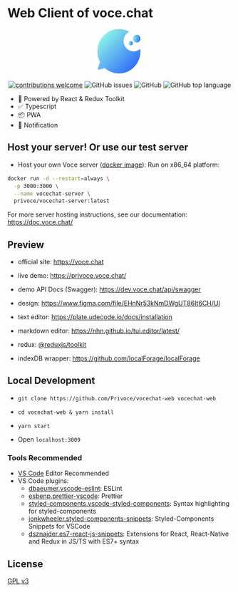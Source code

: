 # Web Client of voce.chat

<center>
  <img src="./public/android-chrome-192x192.png" width="100" height="100">
</center>
<p>
<center>

[![contributions welcome](https://img.shields.io/badge/contributions-welcome-brightgreen.svg?style=flat)](https://github.com/privoce/vocechat-web/issues)
![GitHub issues](https://img.shields.io/github/issues-raw/Privoce/vocechat-web) ![GitHub](https://img.shields.io/github/license/privoce/vocechat-web) ![GitHub top language](https://img.shields.io/github/languages/top/privoce/vocechat-web)

</center>

- 🎉 Powered by React & Redux Toolkit
- ✅ Typescript
- 📦 PWA
- 📢 Notification

## Host your server! Or use our test server

- Host your own Voce server ([docker image](https://hub.docker.com/r/privoce/vocechat-server/tags)):
  Run on x86_64 platform:

```bash
docker run -d --restart=always \
  -p 3000:3000 \
  --name vocechat-server \
  privoce/vocechat-server:latest
```

For more server hosting instructions, see our documentation: https://doc.voce.chat/

## Preview

- official site: https://voce.chat
- live demo: https://privoce.voce.chat/
- demo API Docs (Swagger): https://dev.voce.chat/api/swagger

- design: https://www.figma.com/file/EHnNr53kNmDWgUT86It6CH/UI
- text editor: https://plate.udecode.io/docs/installation
- markdown editor: https://nhn.github.io/tui.editor/latest/
- redux: [@reduxjs/toolkit](https://redux-toolkit.js.org/introduction/getting-started)
- indexDB wrapper: https://github.com/localForage/localForage

## Local Development

- `git clone https://github.com/Privoce/vocechat-web vocechat-web`

- `cd vocechat-web & yarn install`

- `yarn start`

- Open `localhost:3009`

### Tools Recommended

- [VS Code](https://code.visualstudio.com/) Editor Recommended
- VS Code plugins:
  - [dbaeumer.vscode-eslint](https://marketplace.visualstudio.com/items?itemName=dbaeumer.vscode-eslint): ESLint
  - [esbenp.prettier-vscode](https://marketplace.visualstudio.com/items?itemName=esbenp.prettier-vscode): Prettier
  - [styled-components.vscode-styled-components](https://marketplace.visualstudio.com/items?itemName=styled-components.vscode-styled-components): Syntax highlighting for styled-components
  - [jonkwheeler.styled-components-snippets](https://marketplace.visualstudio.com/items?itemName=jonkwheeler.styled-components-snippets): Styled-Components Snippets for VSCode
  - [dsznajder.es7-react-js-snippets](https://marketplace.visualstudio.com/items?itemName=dsznajder.es7-react-js-snippets): Extensions for React, React-Native and Redux in JS/TS with ES7+ syntax

## License

[GPL v3](https://github.com/Privoce/vocechat-web/blob/main/LICENSE)
